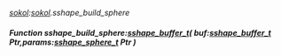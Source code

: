 _[sokol](../../modules/sokol/sokol-module.md):[sokol](../../modules/sokol/sokol-module.md).sshape\_build\_sphere_
##### Function sshape\_build\_sphere:[sshape_buffer_t](../../modules/sokol/sokol-sshape_buffer_t.md)( buf:[sshape_buffer_t](../../modules/sokol/sokol-sshape_buffer_t.md) Ptr,params:[sshape_sphere_t](../../modules/sokol/sokol-sshape_sphere_t.md) Ptr )
